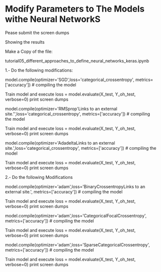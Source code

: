 
# Modify Parameters to The Models withe Neural NetworkS

Pease submit the screen dumps

Showing the results

Make a Copy of the file:

tutorial05_different_approaches_to_define_neural_networks_keras.ipynb

1.- Do the following modifications:

model.compile(optimizer='SGD',loss='categorical_crossentropy', metrics=['accuracy']) # compiling the model

Train model and execute loss = model.evaluate(X_test, Y_oh_test, verbose=0)  print screen dumps

model.compile(optimizer='RMSprop'Links to an external site.'',loss='categorical_crossentropy', metrics=['accuracy']) # compiling the model

Train model and execute loss = model.evaluate(X_test, Y_oh_test, verbose=0)  print screen dumps

model.compile(optimizer='AdadeltaLinks to an external site.',loss='categorical_crossentropy', metrics=['accuracy']) # compiling the model

Train model and execute loss = model.evaluate(X_test, Y_oh_test, verbose=0)  print screen dumps

2.- Do the following Modifications

model.compile(optimizer='adam',loss='BinaryCrossentropyLinks to an external site.', metrics=['accuracy']) # compiling the model

Train model and execute loss = model.evaluate(X_test, Y_oh_test, verbose=0)  print screen dumps

model.compile(optimizer='adam',loss='CategoricalFocalCrossentropy', metrics=['accuracy']) # compiling the model

Train model and execute loss = model.evaluate(X_test, Y_oh_test, verbose=0)  print screen dumps

model.compile(optimizer='adam',loss='SparseCategoricalCrossentropy', metrics=['accuracy']) # compiling the model

Train model and execute loss = model.evaluate(X_test, Y_oh_test, verbose=0)  print screen dumps
